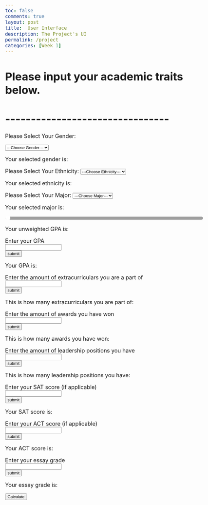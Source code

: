 ```yaml
---
toc: false
comments: true
layout: post
title:  User Interface
description: The Project's UI
permalink: /project
categories: [Week 1]
---
```


# Please input your academic traits below. 
# --------------------------------

<!-- Dropdown: Genders  -->
<html>
  <style>
    body {
      font-size: 18px !important;
    }
    select {
      text-align: center !important;
      left: 50% !important;
    }
  </style>
  <script>
  function gen() {
      var genderList = document.getElementById("genderList");
      document.getElementById("gender").innerHTML = genderList.options[genderList.selectedIndex].text;
    }
  </script>
  <body>
<!-- Choices  -->
    <form>
      <p id="dropdown">Please Select Your Gender:</p>
        <select id="genderList" onchange="gen()">
            <option> ---Choose Gender--- </option>  
            <option> Male </option>  
            <option> Female </option>  
        </select>
      <p>Your selected gender is: <font color = "#ffffc2"><t id = "gender"></t></font></p>
    </form>
  </body>
</html>
<!-- Dropdown: Ethnicity  -->
<html>
  <script>
    function eth() {
      var ethnicityList=document.getElementById("ethnicityList");
      document.getElementById("ethnicity").innerHTML=ethnicityList.options[ethnicityList.selectedIndex].text;
    }
  </script>
  <body>
<!-- Choices  -->
    <form>
      Please Select Your Ethnicity:
        <select id="ethnicityList" onchange="eth()">
            <option> ---Choose Ethnicity--- </option>  
            <option> White </option>  
            <option> Hispanic </option>  
            <option> African-American </option>  
            <option> Asian </option>  
            <option> Other </option>  
        </select>
      <p>Your selected ethnicity is: <font color = "#ffffc2"><t id = "ethnicity"></t></font></p>
    </form>
  </body>
</html>
<!-- Dropdown: Majors  -->
<html>
  <script>
  function maj() {
      var majorList=document.getElementById("majorList");
      document.getElementById("major").innerHTML=majorList.options[majorList.selectedIndex].text;
    }
  </script>
  <body>
<!-- Choices  -->
    <form>
      Please Select Your Major:
        <select id="majorList" onchange="maj()">
            <option> ---Choose Major--- </option>  
            <option> Computer Science </option>  
            <option> Business </option>  
            <option> Biology </option>  
            <option> Politics </option>  
            <option> Engineering </option>  
            <option> Social Sciences </option>
            <option> English </option>
            <option> Other </option>
        </select>
      <p>Your selected major is: <font color = "#ffffc2"><t id = "major"></t></font></p>
    </form>
  </body>
</html>
<!-- Textboxes -->
<html>
  <head>
    <meta name="viewport" content="width=device-width, initial-scale=1">
      <style>
        .slidecontainer {
          width: 100%;
        }
        .sliders {
          -webkit-appearance: none;
          width: 100%;
          height: 10px;
          border-radius: 5px;
          background: #878787 !important;
          outline: none;
          opacity: 0.8;
          -webkit-transition: .2s;
          transition: opacity .2s;
        }
        .sliders:hover {
          opacity: 1;
        }
        .sliders::-webkit-slider-thumb {
          -webkit-appearance: none;
          appearance: none;
          width: 15px;
          height: 15px;
          border-radius: 50%;
          background: #ffffff;
          outline: #ffffff;
          cursor: pointer;
        }
        .sliders::-moz-range-thumb {
          width: 10px;
          height: 10px;
          border-radius: 50%;
          background: #ffffff;
          cursor: pointer;
        }
      </style>
    </head>
  <body>
    <div class="slidecontainer">
      <input type="range" min="0" max="4" step="0.01" value="0" class="sliders" id="myRange">
      <p>Your unweighted GPA is: <span id="demo"></span></p>
    </div>
    <script>
      var slider = document.getElementById("myRange");
      var output = document.getElementById("demo");
      output.innerHTML = slider.value;
      slider.oninput = function() {
        output.innerHTML = this.value;
      }
    </script>
  </body>
</html>
<html lang="en">
  <head>
    <meta charset="UTF-8">
    <meta http-equiv="X-UA-Compatible" content="IE=edge">
    <meta name="viewport" content="width=device-width, initial-scale=1.0">
    <title>Document</title>
  </head>
  <body>
    <label> Enter your GPA</label><br>
      <input type = "text" id = "gpa"><br>
        <button type="button" id="gpabutton">submit</button>
    <script src="script.js">
    </script>
    <script>
      document.getElementById("gpabutton").onclick = function() {
          var gpa = document.getElementById("gpa").value;
          console.log("Your GPA is ",gpa);
          document.getElementById("gpaResult").innerHTML = gpa;
      }
    </script>
    <p>Your GPA is: <font color = "#ffffc2"><t id = "gpaResult"></t></font></p>
  </body>
</html>
<html lang="en">
  <head>
    <meta charset="UTF-8">
    <meta http-equiv="X-UA-Compatible" content="IE=edge">
    <meta name="viewport" content="width=device-width, initial-scale=1.0">
    <title>Document</title>
  </head>
  <body>
    <label> Enter the amount of extracurriculars you are a part of</label><br>
      <input type = "text" id = "ec"><br>
        <button type="button" id="ecbutton">submit</button>
      <script src="script.js">
      </script>
      <script>
        document.getElementById("ecbutton").onclick = function() {
          var ec = document.getElementById("ec").value;
          console.log("This is how many extracurriculars you are part of: ",ec);
          document.getElementById("ecResult").innerHTML = ec;
        }
  </script>
  <p>This is how many extracurriculars you are part of: <font color = 
  "#ffffc2"><t id = "ecResult"></t></font></p>
  </body>
</html>
<html lang="en">
  <head>
    <meta charset="UTF-8">
    <meta http-equiv="X-UA-Compatible" content="IE=edge">
    <meta name="viewport" content="width=device-width, initial-scale=1.0">
    <title>Document</title>
  </head>
  <body>
    <label> Enter the amount of awards you have won</label><br>
    <input type = "text" id = "awards"><br>
      <button type="button" id="awardbutton">submit</button>
    <script src="script.js">
    </script>
    <script>
      document.getElementById("awardbutton").onclick = function() {
          var award = document.getElementById("awards").value;
          console.log("This is how many awards you have won: ",award);
          document.getElementById("awardResult").innerHTML = award;
      }
  </script>
  <p>This is how many awards you have won: <font color = "#ffffc2"><t id = "awardResult"></t></font></p>
  </body>
</html>
<html lang="en">
  <head>
    <meta charset="UTF-8">
    <meta http-equiv="X-UA-Compatible" content="IE=edge">
    <meta name="viewport" content="width=device-width, initial-scale=1.0">
    <title>Document</title>
  </head>
  <body>
    <label> Enter the amount of leadership positions you have</label><br>
    <input type = "text" id = "lead"><br>
      <button type="button" id="leadbutton">submit</button>
    <script src="script.js">
    </script>
    <script>
      document.getElementById("leadbutton").onclick = function() {
          var lead = document.getElementById("lead").value;
          console.log("This is how many leadership positions you have: ",lead);
          document.getElementById("leadResult").innerHTML = lead;
      }
    </script>
    <p>This is how many leadership positions you have: <font color = "#ffffc2"><t id = "leadResult"></t></font></p>
  </body>
</html>
<html lang="en">
  <head>
    <meta charset="UTF-8">
    <meta http-equiv="X-UA-Compatible" content="IE=edge">
    <meta name="viewport" content="width=device-width, initial-scale=1.0">
    <title>Document</title>
  </head>
  <body>
    <label> Enter your SAT score (if applicable)</label><br>
    <input type = "text" id = "SAT"><br>
      <button type="button" id="SATbutton">submit</button>
    <script src="script.js">
    </script>
    <script>
      document.getElementById("SATbutton").onclick = function() {
          var SAT = document.getElementById("SAT").value;
          console.log("Your SAT score is: ",SAT);
          document.getElementById("SATResult").innerHTML = SAT;
      }
  </script>
  <p>Your SAT score is: <font color = "#ffffc2"><t id = "SATResult"></t></font></p>
  </body>
</html>
<html lang="en">
  <head>
    <meta charset="UTF-8">
    <meta http-equiv="X-UA-Compatible" content="IE=edge">
    <meta name="viewport" content="width=device-width, initial-scale=1.0">
    <title>Document</title>
  </head>
  <body>
    <label> Enter your ACT score (if applicable)</label><br>
    <input type = "text" id = "ACT"><br>
      <button type="button" id="ACTbutton">submit</button>
    <script src="script.js">
    </script>
    <script>
      document.getElementById("ACTbutton").onclick = function() {
          var ACT = document.getElementById("ACT").value;
          console.log("Your ACT score is: ",ACT);
          document.getElementById("ACTResult").innerHTML = ACT;
      }
  </script>
  <p>Your ACT score is: <font color = "#ffffc2"><t id = "ACTResult"></t></font></p>
  </body>
</html>
<html lang="en">
  <head>
    <meta charset="UTF-8">
    <meta http-equiv="X-UA-Compatible" content="IE=edge">
    <meta name="viewport" content="width=device-width, initial-scale=1.0">
    <title>Document</title>
  </head>
  <body>
    <label> Enter your essay grade </label><br>
    <input type = "text" id = "essay"><br>
      <button type="button" id="essaybutton">submit</button>
    <script src="script.js">
    </script>
    <script>
      document.getElementById("essaybutton").onclick = function() {
          var essay = document.getElementById("essay").value;
          console.log("Your essay grade is: ",essay);
          document.getElementById("essayResult").innerHTML = essay;
      }
  </script>
  <p>Your essay grade is: <font color = "#ffffc2"><t id = "essayResult"></t></font></p>
  </body>
</html>

<button>Calculate</button>